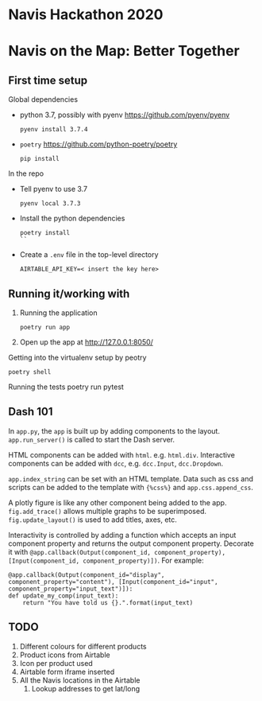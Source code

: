 # Navis Hackathon 2020

# Navis on the Map: Better Together

## First time setup

Global dependencies

- python 3.7, possibly with pyenv https://github.com/pyenv/pyenv
  ```
  pyenv install 3.7.4
  ```
- `poetry` https://github.com/python-poetry/poetry
  ```
  pip install
  ```

In the repo

- Tell pyenv to use 3.7
  ```
  pyenv local 3.7.3
  ```
- Install the python dependencies
  ```
  poetry install
  ``
- Create a `.env` file in the top-level directory
  ```
  AIRTABLE_API_KEY=< insert the key here>
  ```

## Running it/working with

1. Running the application
   ```
   poetry run app
   ```
2. Open up the app at http://127.0.0.1:8050/

Getting into the virtualenv setup by peotry

```
poetry shell
```

Running the tests poetry run pytest

## Dash 101

In `app.py`, the `app` is built up by adding components to the layout. `app.run_server()` is called to start the Dash server.

HTML components can be added with `html`. e.g. `html.div`.
Interactive components can be added with `dcc`, e.g. `dcc.Input`, `dcc.Dropdown`.

`app.index_string` can be set with an HTML template. Data such as css and scripts can be added to the template with `{%css%}` and `app.css.append_css`.

A plotly figure is like any other component being added to the app. `fig.add_trace()` allows multiple graphs to be superimposed. `fig.update_layout()` is used to add titles, axes, etc.

Interactivity is controlled by adding a function which accepts an input component property and returns the output component property. Decorate it with `@app.callback(Output(component_id, component_property), [Input(component_id, component_property)])`. For example:

```
@app.callback(Output(component_id="display", component_property="content"), [Input(component_id="input", component_property="input_text")]):
def update_my_comp(input_text):
    return "You have told us {}.".format(input_text)
```

## TODO

1. Different colours for different products
2. Product icons from Airtable
3. Icon per product used
4. Airtable form iframe inserted
5. All the Navis locations in the Airtable
   1. Lookup addresses to get lat/long
